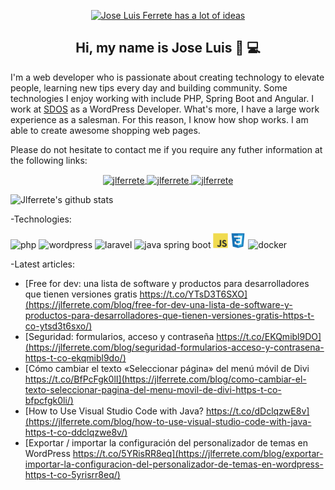 <!-- [![Jose Luis Ferrete has a lot of ideas.](https://train-eze.com/wp-content/uploads/2018/09/under-construction-2891888_1920-1-1600x800.jpg "We're working on our new Github profile. Stay tuned.")](https://jlferrete.com) -->

<p align="center">
	<a href="https://jlferrete.com"><img src="https://jlferrete.com/wp-content/uploads/2020/07/jlferrete-optimize.gif" alt="Jose Luis Ferrete has a lot of ideas"/></a>
</p>

<h2 align="center">Hi, my name is Jose Luis 👋 💻 </h2>

I'm a web developer who is passionate about creating technology to elevate people, learning new tips every day and building community. Some technologies I enjoy working with include PHP, Spring Boot and Angular. I work at [SDOS](https://www.sdos.es/en) as a WordPress Developer. What's more, I have a large work experience as a salesman. For this reason, I know how shop works. I am able to create awesome shopping web pages.

Please do not hesitate to contact me if you require any futher information at the following links:

<p align="center">
  <a href="https://jlferrete.com" target="blank">
    <img align="center" src="https://cdn.jsdelivr.net/npm/simple-icons@3.0.1/icons/firefox.svg" alt="jlferrete" height="24px" width="24px" />
  </a>
  <a href="https://twitter.com/jlferrete" target="blank">
    <img align="center" src="https://cdn.jsdelivr.net/npm/simple-icons@3.0.1/icons/linkedin.svg" alt="jlferrete" height="24px" width="24px" />
  </a>
  <a href="https://twitter.com/jlferrete" target="blank">
    <img align="center" src="https://cdn.jsdelivr.net/npm/simple-icons@3.0.1/icons/twitter.svg" alt="jlferrete" height="24px" width="24px" />
  </a>
</p>

![Jlferrete's github stats](https://github-readme-stats.vercel.app/api?username=jlferrete&show_icons=true&theme=dark)

<p align="left">-Technologies:</p>
<p align="left">
  <img src="https://github.com/konpa/devicon/blob/master/icons/php/php-original.svg" alt="php" width="24px" height="24px"/>
  <img src="https://github.com/konpa/devicon/blob/master/icons/wordpress/wordpress-original.svg" alt="wordpress" width="24px" height="24px"/>
  <img src="https://github.com/konpa/devicon/blob/master/icons/laravel/laravel-plain-wordmark.svg" alt="laravel" width="24px" height="24px"/>
  <img src="https://github.com/konpa/devicon/blob/master/icons/java/java-original-wordmark.svg" alt="java spring boot" width="24px" height="24px"/>
  <img src="https://github.com/devicons/devicon/blob/master/icons/javascript/javascript-original.svg" alt="javascript" width="24px" height="24px"/>
  <img src="https://github.com/devicons/devicon/blob/master/icons/css3/css3-original.svg" alt="css3" width="24px" height="24px"/>
  <img src="https://github.com/konpa/devicon/blob/master/icons/docker/docker-original-wordmark.svg" alt="docker" width="24px" height="24px"/>
</p>

-Latest articles: 
- [Free for dev: una lista de software y productos para desarrolladores que tienen versiones gratis https://t.co/YTsD3T6SXO](https://jlferrete.com/blog/free-for-dev-una-lista-de-software-y-productos-para-desarrolladores-que-tienen-versiones-gratis-https-t-co-ytsd3t6sxo/)
- [Seguridad: formularios, acceso y contraseña https://t.co/EKQmibl9DO](https://jlferrete.com/blog/seguridad-formularios-acceso-y-contrasena-https-t-co-ekqmibl9do/)
- [Cómo cambiar el texto «Seleccionar página» del menú móvil de Divi https://t.co/BfPcFgk0lI](https://jlferrete.com/blog/como-cambiar-el-texto-seleccionar-pagina-del-menu-movil-de-divi-https-t-co-bfpcfgk0li/)
- [How to Use Visual Studio Code with Java? https://t.co/dDclqzwE8v](https://jlferrete.com/blog/how-to-use-visual-studio-code-with-java-https-t-co-ddclqzwe8v/)
- [Exportar / importar la configuración del personalizador de temas en WordPress https://t.co/5YRisRR8eq](https://jlferrete.com/blog/exportar-importar-la-configuracion-del-personalizador-de-temas-en-wordpress-https-t-co-5yrisrr8eq/)
